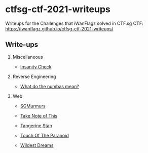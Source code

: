 # ctfsg-ctf-2021-writeups
Writeups for the Challenges that iWanFlagz solved in CTF.sg CTF:  https://iwanflagz.github.io/ctfsg-ctf-2021-writeups/

## Write-ups

1. Miscellaneous

   - [Insanity Check](./Miscellaneous/InsanityCheck.md)


2. Reverse Engineering

   - [What do the numbas mean?](./Reverse-Engineering/WhatDoTheNumbasMean.md)


3. Web

   - [SGMurmurs](./Web/SGMurmurs.md)

   - [Take Note of This](./Web/TakeNoteOFThis.md)

   - [Tangerine Stan](./Web/TangerineStan.md)

   - [Touch Of The Paranoid](./Web/TouchOfTheParanoid.md)

   - [Wildest Dreams](./Web/WildestDreams.md)